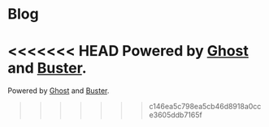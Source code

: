 # Blog
<<<<<<< HEAD
Powered by [Ghost](http://ghost.org) and [Buster](https://github.com/axitkhurana/buster/).
=======
Powered by [Ghost](http://ghost.org) and [Buster](https://github.com/manthansharma/buster/).
>>>>>>> c146ea5c798ea5cb46d8918a0cce3605ddb7165f
